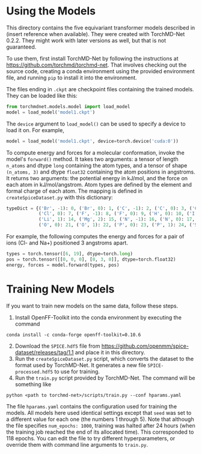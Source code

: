 # Using the Models

This directory contains the five equivariant transformer models described in (insert reference when available).
They were created with TorchMD-Net 0.2.2.  They might work with later versions as well, but that is not guaranteed.

To use them, first install TorchMD-Net by following the instructions at https://github.com/torchmd/torchmd-net.
That involves checking out the source code, creating a conda environment using the provided environment file,
and running `pip` to install it into the environment.

The files ending in `.ckpt` are checkpoint files containing the trained models.  They can be loaded like this:

```python
from torchmdnet.models.model import load_model
model = load_model('model1.ckpt')
```

The `device` argument to `load_model()` can be used to specify a device to load it on.  For example,

```python
model = load_model('model1.ckpt', device=torch.device('cuda:0'))
```

To compute energy and forces for a molecular conformation, invoke the model's `forward()` method.  It takes two arguments:
a tensor of length `n_atoms` and dtype `long` containing the atom types, and a tensor of shape `(n_atoms, 3)` and dtype
`float32` containing the atom positions in angstroms.  It returns two arguments: the potential energy in kJ/mol, and
the force on each atom in kJ/mol/angstrom.  Atom types are defined by the element and formal charge of each atom.  The
mapping is defined in `createSpiceDataset.py` with this dictionary:

```python
typeDict = {('Br', -1): 0, ('Br', 0): 1, ('C', -1): 2, ('C', 0): 3, ('C', 1): 4, ('Ca', 2): 5, ('Cl', -1): 6,
            ('Cl', 0): 7, ('F', -1): 8, ('F', 0): 9, ('H', 0): 10, ('I', -1): 11, ('I', 0): 12, ('K', 1): 13,
            ('Li', 1): 14, ('Mg', 2): 15, ('N', -1): 16, ('N', 0): 17, ('N', 1): 18, ('Na', 1): 19, ('O', -1): 20,
            ('O', 0): 21, ('O', 1): 22, ('P', 0): 23, ('P', 1): 24, ('S', -1): 25, ('S', 0): 26, ('S', 1): 27}
```

For example, the following computes the energy and forces for a pair of ions (Cl- and Na+) positioned 3 angstroms apart.

```python
types = torch.tensor([6, 19], dtype=torch.long)
pos = torch.tensor([[0, 0, 0], [0, 3, 0]], dtype=torch.float32)
energy, forces = model.forward(types, pos)
```

# Training New Models

If you want to train new models on the same data, follow these steps.

1. Install OpenFF-Toolkit into the conda environment by executing the command

```
conda install -c conda-forge openff-toolkit=0.10.6
```

2. Download the `SPICE.hdf5` file from https://github.com/openmm/spice-dataset/releases/tag/1.1 and place it
   in this directory.
3. Run the `createSpiceDataset.py` script, which converts the dataset to the format used by TorchMD-Net.  It
   generates a new file `SPICE-processed.hdf5` to use for training.
4. Run the `train.py` script provided by TorchMD-Net.  The command will be something like

```
python <path to torchmd-net>/scripts/train.py --conf hparams.yaml
```

The file `hparams.yaml` contains the configuration used for training the models.  All models here used identical settings
except that `seed` was set to a different value for each one (the numbers 1 through 5).  Note that although the file
specifies `num_epochs: 1000`, training was halted after 24 hours (when the training job reached the end of its allocated
time).  This corresponded to 118 epochs.  You can edit the file to try different hyperparameters, or override them with
command line arguments to `train.py`.
